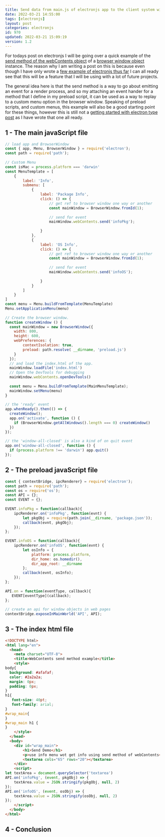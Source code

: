 ```yaml
---
title: Send data from main.js of electronjs app to the client system with the send method of webContents
date: 2022-03-21 14:55:00
tags: [electronjs]
layout: post
categories: electronjs
id: 970
updated: 2022-03-21 15:09:19
version: 1.2
---
```


For todays post on electronjs I will be going over a quick example of the [send method of the webContents object](https://www.electronjs.org/docs/latest/api/web-contents#contentssendchannel-args) of a [browser window object](/2022/02/14/electronjs-browser-window/) instance. The reason why I am writing a post on this is because even though I have only wrote a [few example of electronjs thus far](/categories/electronjs/) I can all ready see that this will be a feature that I will be using with a lot of future projects.

The general idea here is that the send method is a way to go about emitting an event for a render process, and so my attaching an event hander for a method that I define in my preload script, it can be used as a way to replay to a custom menu option in the browser window. Speaking of preload scripts, and custom menus, this example will also be a good starting point for these things, however this is still not a [getting started with electron type post](/2022/02/07/electronjs-hello-world/) as I have wrote that one all ready.

<!-- more -->

## 1 - The main javaScript file

```js
// load app and BrowserWindow
const { app, Menu, BrowserWindow } = require('electron');
const path = require('path');
 
// Custom Menu
const isMac = process.platform === 'darwin'
const MenuTemplate = [
    {
        label: 'Info',
        submenu: [
            {
                label: 'Package Info',
                click: () => {
                    // get ref to browser window one way or another
                    const mainWindow = BrowserWindow.fromId(1);
                    
                    // send for event
                    mainWindow.webContents.send('infoPkg');
                    
                }
            },
            {
                label: 'OS Info',
                click: () => {
                    // get ref to browser window one way or another
                    const mainWindow = BrowserWindow.fromId(1);
                    
                    // send for event
                    mainWindow.webContents.send('infoOS');
                    
                }
            }
        ]
    }
]
const menu = Menu.buildFromTemplate(MenuTemplate)
Menu.setApplicationMenu(menu)
 
// Create the browser window.
function createWindow () {
  const mainWindow = new BrowserWindow({
    width: 800,
    height: 600,
    webPreferences: {
        contextIsolation: true,
        preload: path.resolve( __dirname, 'preload.js')
    }
  });
  // and load the index.html of the app.
  mainWindow.loadFile('index.html')
  // Open the DevTools for debugging
  mainWindow.webContents.openDevTools()
 
  const menu = Menu.buildFromTemplate(MainMenuTemplate);
  mainWindow.setMenu(menu)
}
 
// the 'ready' event
app.whenReady().then(() => {
  createWindow();
  app.on('activate', function () {
    if (BrowserWindow.getAllWindows().length === 0) createWindow()
  })
});
 
// the 'window-all-closed' is also a kind of on quit event
app.on('window-all-closed', function () {
  if (process.platform !== 'darwin') app.quit()
});
```

## 2 - The preload javaScript file

```js
const { contextBridge, ipcRenderer} = require('electron');
const path = require('path');
const os = require('os');
const API = {};
const EVENT = {};
 
EVENT.infoPkg = function(callback){
    ipcRenderer.on('infoPkg', function(evnt) {
        let pkgObj = require(path.join(__dirname, 'package.json'));
        callback(evnt, pkgObj);
    });
};
 
EVENT.infoOS = function(callback){
    ipcRenderer.on('infoOS', function(evnt) {
        let osInfo = {
            platform: process.platform,
            dir_home: os.homedir(),
            dir_app_root: __dirname
        };
        callback(evnt, osInfo);
    });
};
 
API.on = function(eventType, callback){
   EVENT[eventType](callback);
};
 
// create an api for window objects in web pages
contextBridge.exposeInMainWorld('API', API);
```

## 3 - The index html file

```html
<!DOCTYPE html>
<html lang="en">
  <head>
    <meta charset="UTF-8">
    <title>WebContents send method example</title>
    <style>
body{
  background: #afafaf;
  color: #2a2a2a;
  margin: 0px;
  padding: 0px;
}
h1{
   font-size: 40pt;
   font-family: arial;
}
#wrap_main{
}
#wrap_main h1 {
}
    </style>
  </head>
  <body>
    <div id="wrap_main">
        <h1>Send Demo</h1>
        <p>use info menu wot get info using send method of webContents</p>
        <textarea cols="65" rows="20"></textarea>
    </div>
    <script>
let textArea = document.querySelector('textarea')
API.on('infoPkg', (event, pkgObj) => {
    textArea.value = JSON.stringify(pkgObj, null, 2)
});
API.on('infoOS', (event, osObj) => {
    textArea.value = JSON.stringify(osObj, null, 2)
});
    </script>
  </body>
</html>
```

## 4 - Conclusion

